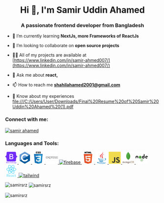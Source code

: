 <h1 align="center">Hi 👋, I'm Samir Uddin Ahamed</h1>
<h3 align="center">A passionate frontend developer from Bangladesh</h3>

- 🌱 I’m currently learning **NextJs, more Frameworks of ReactJs**

- 👯 I’m looking to collaborate on **open source projects**

- 👨‍💻 All of my projects are available at [https://www.linkedin.com/in/samir-ahmed007/](https://www.linkedin.com/in/samir-ahmed007/)

- 💬 Ask me about **react,**

- 📫 How to reach me **shahilahamed2001@gmail.com**

- 📄 Know about my experiences [file:///C:/Users/User/Downloads/Final%20Resume%20of%20Samir%20Uddin%20Ahamed%20(1).pdf](file:///C:/Users/User/Downloads/Final%20Resume%20of%20Samir%20Uddin%20Ahamed%20(1).pdf)

<h3 align="left">Connect with me:</h3>
<p align="left">
<a href="https://www.linkedin.com/in/samir-ahmed007/" target="blank"><img align="center" src="https://raw.githubusercontent.com/rahuldkjain/github-profile-readme-generator/master/src/images/icons/Social/linked-in-alt.svg" alt="samir ahamed" height="30" width="40" /></a>
</p>

<h3 align="left">Languages and Tools:</h3>
<p align="left"> <a href="https://getbootstrap.com" target="_blank" rel="noreferrer"> <img src="https://raw.githubusercontent.com/devicons/devicon/master/icons/bootstrap/bootstrap-plain-wordmark.svg" alt="bootstrap" width="40" height="40"/> </a> <a href="https://www.cprogramming.com/" target="_blank" rel="noreferrer"> <img src="https://raw.githubusercontent.com/devicons/devicon/master/icons/c/c-original.svg" alt="c" width="40" height="40"/> </a> <a href="https://www.w3schools.com/css/" target="_blank" rel="noreferrer"> <img src="https://raw.githubusercontent.com/devicons/devicon/master/icons/css3/css3-original-wordmark.svg" alt="css3" width="40" height="40"/> </a> <a href="https://expressjs.com" target="_blank" rel="noreferrer"> <img src="https://raw.githubusercontent.com/devicons/devicon/master/icons/express/express-original-wordmark.svg" alt="express" width="40" height="40"/> </a> <a href="https://firebase.google.com/" target="_blank" rel="noreferrer"> <img src="https://www.vectorlogo.zone/logos/firebase/firebase-icon.svg" alt="firebase" width="40" height="40"/> </a> <a href="https://www.w3.org/html/" target="_blank" rel="noreferrer"> <img src="https://raw.githubusercontent.com/devicons/devicon/master/icons/html5/html5-original-wordmark.svg" alt="html5" width="40" height="40"/> </a> <a href="https://www.java.com" target="_blank" rel="noreferrer"> <img src="https://raw.githubusercontent.com/devicons/devicon/master/icons/java/java-original.svg" alt="java" width="40" height="40"/> </a> <a href="https://developer.mozilla.org/en-US/docs/Web/JavaScript" target="_blank" rel="noreferrer"> <img src="https://raw.githubusercontent.com/devicons/devicon/master/icons/javascript/javascript-original.svg" alt="javascript" width="40" height="40"/> </a> <a href="https://www.mongodb.com/" target="_blank" rel="noreferrer"> <img src="https://raw.githubusercontent.com/devicons/devicon/master/icons/mongodb/mongodb-original-wordmark.svg" alt="mongodb" width="40" height="40"/> </a> <a href="https://nodejs.org" target="_blank" rel="noreferrer"> <img src="https://raw.githubusercontent.com/devicons/devicon/master/icons/nodejs/nodejs-original-wordmark.svg" alt="nodejs" width="40" height="40"/> </a> <a href="https://reactjs.org/" target="_blank" rel="noreferrer"> <img src="https://raw.githubusercontent.com/devicons/devicon/master/icons/react/react-original-wordmark.svg" alt="react" width="40" height="40"/> </a> <a href="https://tailwindcss.com/" target="_blank" rel="noreferrer"> <img src="https://www.vectorlogo.zone/logos/tailwindcss/tailwindcss-icon.svg" alt="tailwind" width="40" height="40"/> </a> </p>

<p><img align="left" src="https://github-readme-stats.vercel.app/api/top-langs?username=samirsrz&show_icons=true&locale=en&layout=compact" alt="samirsrz" /></p>

<p>&nbsp;<img align="center" src="https://github-readme-stats.vercel.app/api?username=samirsrz&show_icons=true&locale=en" alt="samirsrz" /></p>

<p><img align="center" src="https://github-readme-streak-stats.herokuapp.com/?user=samirsrz&" alt="samirsrz" /></p>
